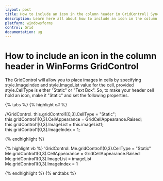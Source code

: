 ```yaml
---
layout: post
title: How to include an icon in the column header in GridControl| Syncfusion
description: Learn here all about how to include an icon in the column header of Syncfusion Windows Forms GridControl control and more.
platform: windowsforms
control: Grid
documentation: ug
---
```


# How to include an icon in the column header in WinForms GridControl

The GridControl will allow you to place images in cells by specifying style.ImageIndex and style.ImageList value for the cell, provided style.CellType is either "Static" or "Text Box". So, to make your header cell hold an icon, make it "Static" and set the following properties.

{% tabs %}
{% highlight c# %}

//GridControl.
this.gridControl1[0,3].CellType = "Static";
this.gridControl1[0,3].CellAppearance = GridCellAppearance.Raised;
this.gridControl1[0,3].ImageList = this.imageList1; 
this.gridControl1[0,3].ImageIndex = 1; 

{% endhighlight  %}

{% highlight vb %}
'GridControl. 
Me.gridControl1(0,3).CellType = "Static"
Me.gridControl1(0,3).CellAppearance = GridCellAppearance.Raised
Me.gridControl1(0,3).ImageList = imageList
Me.gridControl1(0,3).ImageIndex = 1

{% endhighlight  %}
{% endtabs %}